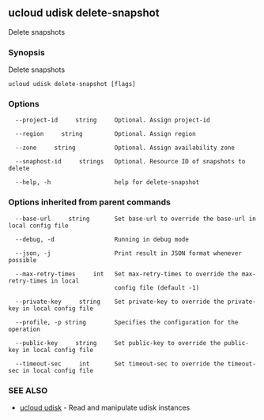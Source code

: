 ## ucloud udisk delete-snapshot

Delete snapshots

### Synopsis

Delete snapshots

```
ucloud udisk delete-snapshot [flags]
```

### Options

```
  --project-id     string     Optional. Assign project-id 

  --region     string         Optional. Assign region 

  --zone     string           Optional. Assign availability zone 

  --snaphost-id     strings   Optional. Resource ID of snapshots to delete 

  --help, -h                  help for delete-snapshot 

```

### Options inherited from parent commands

```
  --base-url     string       Set base-url to override the base-url in local config file 

  --debug, -d                 Running in debug mode 

  --json, -j                  Print result in JSON format whenever possible 

  --max-retry-times     int   Set max-retry-times to override the max-retry-times in local
                              config file (default -1) 

  --private-key     string    Set private-key to override the private-key in local config file 

  --profile, -p string        Specifies the configuration for the operation 

  --public-key     string     Set public-key to override the public-key in local config file 

  --timeout-sec     int       Set timeout-sec to override the timeout-sec in local config file 

```

### SEE ALSO

* [ucloud udisk](cli/cmd/ucloud/udisk)	 - Read and manipulate udisk instances

